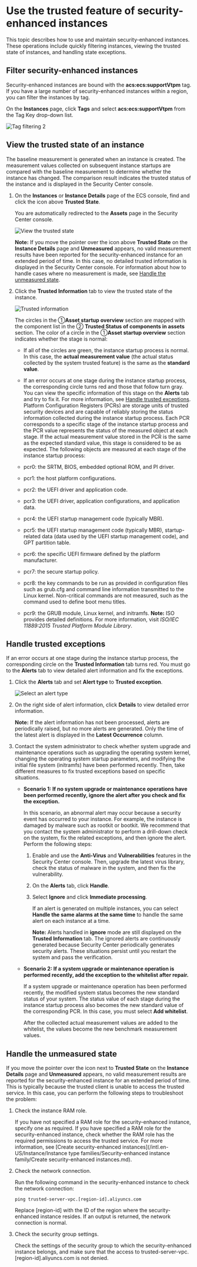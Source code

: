 # Use the trusted feature of security-enhanced instances

This topic describes how to use and maintain security-enhanced instances. These operations include quickly filtering instances, viewing the trusted state of instances, and handling state exceptions.

## Filter security-enhanced instances

Security-enhanced instances are bound with the **acs:ecs:supportVtpm** tag. If you have a large number of security-enhanced instances within a region, you can filter the instances by tag.

On the **Instances** page, click **Tags** and select **acs:ecs:supportVtpm** from the Tag Key drop-down list.

![Tag filtering 2](https://static-aliyun-doc.oss-accelerate.aliyuncs.com/assets/img/en-US/7646482161/p232035.png)

## View the trusted state of an instance

The baseline measurement is generated when an instance is created. The measurement values collected on subsequent instance startups are compared with the baseline measurement to determine whether the instance has changed. The comparison result indicates the trusted status of the instance and is displayed in the Security Center console.

1.  On the **Instances** or **Instance Details** page of the ECS console, find and click the icon above **Trusted State**.

    You are automatically redirected to the **Assets** page in the Security Center console.

    ![View the trusted state](https://static-aliyun-doc.oss-accelerate.aliyuncs.com/assets/img/en-US/7646482161/p232105.png)

    **Note:** If you move the pointer over the icon above **Trusted State** on the **Instance Details** page and **Unmeasured** appears, no valid measurement results have been reported for the security-enhanced instance for an extended period of time. In this case, no detailed trusted information is displayed in the Security Center console. For information about how to handle cases where no measurement is made, see [Handle the unmeasured state](#section_y78_r14_wbz).

2.  Click the **Trusted Information** tab to view the trusted state of the instance.

    ![Trusted information](https://static-aliyun-doc.oss-accelerate.aliyuncs.com/assets/img/en-US/7646482161/p232107.png)

    The circles in the ①**Asset startup overview** section are mapped with the component list in the ② **Trusted Status of components in assets** section. The color of a circle in the ①**Asset startup overview** section indicates whether the stage is normal:

    -   If all of the circles are green, the instance startup process is normal. In this case, the **actual measurement value** \(the actual status collected by the system trusted feature\) is the same as the **standard value**.
    -   If an error occurs at one stage during the instance startup process, the corresponding circle turns red and those that follow turn gray. You can view the specific information of this stage on the **Alerts** tab and try to fix it. For more information, see [Handle trusted exceptions](#section_t7d_mvb_fzo).
    Platform Configuration Registers \(PCRs\) are storage units of trusted security devices and are capable of reliably storing the status information collected during the instance startup process. Each PCR corresponds to a specific stage of the instance startup process and the PCR value represents the status of the measured object at each stage. If the actual measurement value stored in the PCR is the same as the expected standard value, this stage is considered to be as expected. The following objects are measured at each stage of the instance startup process:

    -   pcr0: the SRTM, BIOS, embedded optional ROM, and PI driver.
    -   pcr1: the host platform configurations.
    -   pcr2: the UEFI driver and application code.
    -   pcr3: the UEFI driver, application configurations, and application data.
    -   pcr4: the UEFI startup management code \(typically MBR\).
    -   pcr5: the UEFI startup management code \(typically MBR\), startup-related data \(data used by the UEFI startup management code\), and GPT partition table.
    -   pcr6: the specific UEFI firmware defined by the platform manufacturer.
    -   pcr7: the secure startup policy.
    -   pcr8: the key commands to be run as provided in configuration files such as grub.cfg and command line information transmitted to the Linux kernel. Non-critical commands are not measured, such as the command used to define boot menu titles.
    -   pcr9: the GRUB module, Linux kernel, and initramfs.
    **Note:** ISO provides detailed definitions. For more information, visit *ISO/IEC 11889:2015 Trusted Platform Module Library*.


## Handle trusted exceptions

If an error occurs at one stage during the instance startup process, the corresponding circle on the **Trusted Information** tab turns red. You must go to the **Alerts** tab to view detailed alert information and fix the exceptions.

1.  Click the **Alerts** tab and set **Alert type** to **Trusted exception**.

    ![Select an alert type](https://static-aliyun-doc.oss-accelerate.aliyuncs.com/assets/img/en-US/7646482161/p232142.png)

2.  On the right side of alert information, click **Details** to view detailed error information.

    **Note:** If the alert information has not been processed, alerts are periodically raised, but no more alerts are generated. Only the time of the latest alert is displayed in the **Latest Occurrence** column.

3.  Contact the system administrator to check whether system upgrade and maintenance operations such as upgrading the operating system kernel, changing the operating system startup parameters, and modifying the initial file system \(initramfs\) have been performed recently. Then, take different measures to fix trusted exceptions based on specific situations.

    -   **Scenario 1: If no system upgrade or maintenance operations have been performed recently, ignore the alert after you check and fix the exception.**

        In this scenario, an abnormal alert may occur because a security event has occurred to your instance. For example, the instance is damaged by malware such as rootkit or bootkit. We recommend that you contact the system administrator to perform a drill-down check on the system, fix the related exceptions, and then ignore the alert. Perform the following steps:

        1.  Enable and use the **Anti-Virus** and **Vulnerabilities** features in the Security Center console. Then, upgrade the latest virus library, check the status of malware in the system, and then fix the vulnerability.
        2.  On the **Alerts** tab, click **Handle**.
        3.  Select **Ignore** and click **Immediate processing**.

            If an alert is generated on multiple instances, you can select **Handle the same alarms at the same time** to handle the same alert on each instance at a time.

            **Note:** Alerts handled in **ignore** mode are still displayed on the **Trusted Information** tab. The ignored alerts are continuously generated because Security Center periodically generates security alerts. These situations persist until you restart the system and pass the verification.

    -   **Scenario 2: If a system upgrade or maintenance operation is performed recently, add the exception to the whitelist after repair.**

        If a system upgrade or maintenance operation has been performed recently, the modified system status becomes the new standard status of your system. The status value of each stage during the instance startup process also becomes the new standard value of the corresponding PCR. In this case, you must select **Add whitelist**.

        After the collected actual measurement values are added to the whitelist, the values become the new benchmark measurement values.


## Handle the unmeasured state

If you move the pointer over the icon next to **Trusted State** on the **Instance Details** page and **Unmeasured** appears, no valid measurement results are reported for the security-enhanced instance for an extended period of time. This is typically because the trusted client is unable to access the trusted service. In this case, you can perform the following steps to troubleshoot the problem:

1.  Check the instance RAM role.

    If you have not specified a RAM role for the security-enhanced instance, specify one as required. If you have specified a RAM role for the security-enhanced instance, check whether the RAM role has the required permissions to access the trusted service. For more information, see [Create security-enhanced instances](/intl.en-US/Instance/Instance type families/Security-enhanced instance family/Create security-enhanced instances.md).

2.  Check the network connection.

    Run the following command in the security-enhanced instance to check the network connection:

    ```
    ping trusted-server-vpc.[region-id].aliyuncs.com
    ```

    Replace \[region-id\] with the ID of the region where the security-enhanced instance resides. If an output is returned, the network connection is normal.

3.  Check the security group settings.

    Check the settings of the security group to which the security-enhanced instance belongs, and make sure that the access to trusted-server-vpc.\[region-id\].aliyuncs.com is not denied.


